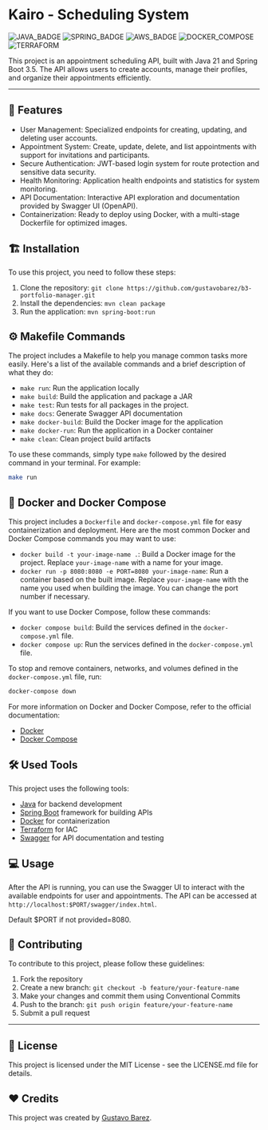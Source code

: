 # Kairo - Scheduling System

![JAVA_BADGE](https://img.shields.io/badge/java-%23ED8B00.svg?style=for-the-badge&logo=openjdk&logoColor=white)
![SPRING_BADGE](https://img.shields.io/badge/spring-%236DB33F.svg?style=for-the-badge&logo=spring&logoColor=white)
![AWS_BADGE](https://img.shields.io/badge/AWS-%23FF9900.svg?style=for-the-badge&logo=amazon-aws&logoColor=white)
![DOCKER_COMPOSE](https://img.shields.io/badge/Docker%20Compose-%231d63ed.svg?style=for-the-badge&logo=docker&logoColor=white)
![TERRAFORM](https://img.shields.io/badge/Terraform-%23623ce4.svg?style=for-the-badge&logo=terraform&logoColor=white)

This project is an appointment scheduling API, built with Java 21 and Spring Boot 3.5. The API allows users to create accounts, manage their profiles, and organize their appointments efficiently.

---

## 🚀 Features

- User Management: Specialized endpoints for creating, updating, and deleting user accounts.
- Appointment System: Create, update, delete, and list appointments with support for invitations and participants.
- Secure Authentication: JWT-based login system for route protection and sensitive data security.
- Health Monitoring: Application health endpoints and statistics for system monitoring.
- API Documentation: Interactive API exploration and documentation provided by Swagger UI (OpenAPI).
- Containerization: Ready to deploy using Docker, with a multi-stage Dockerfile for optimized images.

## 🏗️ Installation

To use this project, you need to follow these steps:

1. Clone the repository: `git clone https://github.com/gustavobarez/b3-portfolio-manager.git`
2. Install the dependencies: `mvn clean package`
3. Run the application: `mvn spring-boot:run`

## ⚙️ Makefile Commands

The project includes a Makefile to help you manage common tasks more easily. Here's a list of the available commands and a brief description of what they do:

- `make run`: Run the application locally
- `make build`: Build the application and package a JAR
- `make test`: Run tests for all packages in the project.
- `make docs`: Generate Swagger API documentation
- `make docker-build`: Build the Docker image for the application
- `make docker-run`: Run the application in a Docker container
- `make clean`: Clean project build artifacts

To use these commands, simply type `make` followed by the desired command in your terminal. For example:

```sh
make run
```

## 🐳 Docker and Docker Compose

This project includes a `Dockerfile` and `docker-compose.yml` file for easy containerization and deployment. Here are the most common Docker and Docker Compose commands you may want to use:

- `docker build -t your-image-name .`: Build a Docker image for the project. Replace `your-image-name` with a name for your image.
- `docker run -p 8080:8080 -e PORT=8080 your-image-name`: Run a container based on the built image. Replace `your-image-name` with the name you used when building the image. You can change the port number if necessary.

If you want to use Docker Compose, follow these commands:

- `docker compose build`: Build the services defined in the `docker-compose.yml` file.
- `docker compose up`: Run the services defined in the `docker-compose.yml` file.

To stop and remove containers, networks, and volumes defined in the `docker-compose.yml` file, run:

```sh
docker-compose down
```

For more information on Docker and Docker Compose, refer to the official documentation:

- [Docker](https://docs.docker.com/)
- [Docker Compose](https://docs.docker.com/compose/)

## 🛠️ Used Tools

This project uses the following tools:

- [Java](https://docs.oracle.com/en/java/javase/21/) for backend development
- [Spring Boot](https://docs.spring.io/spring-boot/index.html) framework for building APIs
- [Docker](https://docs.docker.com/) for containerization
- [Terraform](https://developer.hashicorp.com/terraform/docs) for IAC
- [Swagger](https://swagger.io/) for API documentation and testing

## 💻 Usage

After the API is running, you can use the Swagger UI to interact with the available endpoints for user and appointments. The API can be accessed at `http://localhost:$PORT/swagger/index.html`.

Default $PORT if not provided=8080.

## 🤝 Contributing

To contribute to this project, please follow these guidelines:

1. Fork the repository
2. Create a new branch: `git checkout -b feature/your-feature-name`
3. Make your changes and commit them using Conventional Commits
4. Push to the branch: `git push origin feature/your-feature-name`
5. Submit a pull request

---

## 📝 License

This project is licensed under the MIT License - see the LICENSE.md file for details.

## ❤️ Credits

This project was created by [Gustavo Barez](https://github.com/gustavobarez).